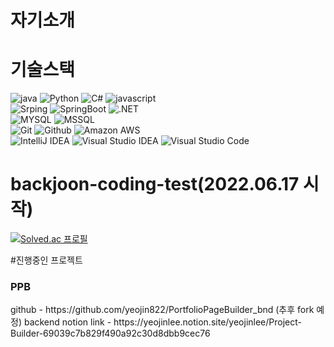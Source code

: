<!--
**JIWON0813/JIWON0813** is a ✨ _special_ ✨ repository because its `README.md` (this file) appears on your GitHub profile.

Here are some ideas to get you started:

- 🔭 I’m currently working on ...
- 🌱 I’m currently learning ...
- 👯 I’m looking to collaborate on ...
- 🤔 I’m looking for help with ...
- 💬 Ask me about ...
- 📫 How to reach me: ...
- 😄 Pronouns: ...
- ⚡ Fun fact: ...
-->

<h1>자기소개</h1>

# 기술스택
<p>
  <img alt="java" src="https://img.shields.io/badge/Java-007396?style=flat-square&logo=Java&logoColor=white" />
  <img alt="Python" src="https://img.shields.io/badge/Python-3776AB?style=flat-square&logo=Python&logoColor=white">
  <img alt="C#" src="https://img.shields.io/badge/C Sharp-239120?style=flat-square&logo=C Sharp&logoColor=white">
  <img alt="javascript" src="https://img.shields.io/badge/Javascript-F7DF1E?style=flat-square&logo=Javascript&logoColor=black" />
  <br>
  <img alt="Srping" src="https://img.shields.io/badge/Spring-6DB33F?style=flat-square&logo=Spring&logoColor=white" />
  <img alt="SpringBoot" src="https://img.shields.io/badge/SpringBoot-6DB33F?style=flat-square&logo=Spring Boot&logoColor=white" />
  <img alt=".NET" src="https://img.shields.io/badge/.NET-512BD4?style=flat-square&logo=.NET&logoColor=white">
  <br>
  <img alt="MYSQL" src="https://img.shields.io/badge/Mysql-4479A1?style=flat-square&logo=Mysql&logoColor=white" />
  <img alt="MSSQL" src="https://img.shields.io/badge/MSSQL-CC2927?style=flat-square&logo=Microsoft SQL Server&logoColor=white" />
  <br>
  <img alt="Git" src="https://img.shields.io/badge/Git-F05032?style=flat-square&logo=Git&logoColor=white" />
  <img alt="Github" src="https://img.shields.io/badge/Github-181717?style=flat-square&logo=Github&logoColor=white" />
  <img alt="Amazon AWS" src="https://img.shields.io/badge/Amazon AWS-FECC00?style=flat-square&logo=Amazon AWS&logoColor=white" />
  <br>
  <img alt="IntelliJ IDEA" src="https://img.shields.io/badge/IntelliJ IDEA-000000?style=flat-square&logo=IntelliJ IDEA&logoColor=white" />
  <img alt="Visual Studio IDEA" src="https://img.shields.io/badge/Visual Studio-5C2D91?style=flat-square&logo=Visual Studio&logoColor=white" />
  <img alt="Visual Studio Code" src="https://img.shields.io/badge/Visual Studio Code-007ACC?style=flat-square&logo=Visual Studio Code&logoColor=white" />
</p>
 

# backjoon-coding-test(2022.06.17 시작)

[![Solved.ac 프로필](http://mazassumnida.wtf/api/v2/generate_badge?boj=kkjim1324)](https://solved.ac/kkjim1324)

#진행중인 프로젝트

<h3>PPB</h3>
github - https://github.com/yeojin822/PortfolioPageBuilder_bnd (추후 fork 예정)
backend notion link - https://yeojinlee.notion.site/yeojinlee/Project-Builder-69039c7b829f490a92c30d8dbb9cec76

